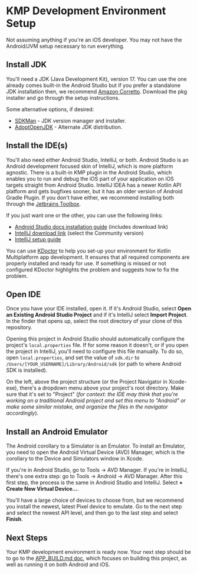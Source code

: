 # KMP Development Environment Setup

Not assuming anything if you're an iOS developer. You may not have the Android/JVM setup necessary to run everything.


## Install JDK

You'll need a JDK (Java Development Kit), version 17. You can use the one already comes built-in the Android Studio but if you prefer a standalone JDK installation then, we recommend
[Amazon Corretto](https://docs.aws.amazon.com/corretto/latest/corretto-17-ug/macos-install.html). Download the pkg
installer and go through the setup instructions.

Some alternative options, if desired:

- [SDKMan](https://sdkman.io/) - JDK version manager and installer.
- [AdoptOpenJDK](https://adoptopenjdk.net/) - Alternate JDK distribution.

## Install the IDE(s)

You'll also need either Android Studio, IntelliJ, or both. Android Studio is an Android development
focused skin of IntelliJ, which is more platform agnostic. There is a built-in KMP plugin in the
Android Studio, which enables you to run and debug the iOS part of your application on iOS targets
straight from Android Studio. IntelliJ IDEA has a newer Kotlin API platform and gets bugfixes
sooner, but it has an older version of Android Gradle Plugin. If you don't have either, we recommend
installing both through
the [Jetbrains Toolbox](https://www.jetbrains.com/toolbox-app/download/download-thanks.html).

If you just want one or the other, you can use the following links:

- [Android Studio docs installation guide](https://developer.android.com/studio/install) (includes download link)
- [IntelliJ download link](https://www.jetbrains.com/idea/download/#section=mac) (select the Community version)
- [IntelliJ setup guide](https://www.jetbrains.com/help/idea/run-for-the-first-time.html)

You can use [KDoctor](https://github.com/Kotlin/kdoctor) to help you set-up your environment for
Kotlin Multiplatform app development. It ensures that all required components are properly
installed and ready for use. If something is missed or not configured KDoctor highlights the problem
and suggests how to fix the problem.

## Open IDE

Once you have your IDE installed, open it. If it's Android Studio, select **Open an Existing Android Studio Project** and if it's IntelliJ select **Import Project**. In the finder that opens up, select the root directory of your clone of this repository.

Opening this project in Android Studio should automatically configure the project's `local.properties` file. If for some reason it doesn't, or if you open the project in IntelliJ, you'll need to configure this file manually. To do so, open `local.properties`, and set the value of `sdk.dir` to `/Users/[YOUR_USERNAME]/Library/Android/sdk` (or path to where Android SDK is installed).

On the left, above the project structure (or the Project Navigator in Xcode-ese), there's a dropdown menu above your project's root directory. Make sure that it's set to "Project" (_for context: the IDE may think that you're working on a traditional Android project and set this menu to "Android" or make some similar mistake, and organize the files in the navigator accordingly_).


## Install an Android Emulator

The Android corollary to a Simulator is an Emulator. To install an Emulator, you need to open the Android Virtual Device (AVD) Manager, which is the corollary to the Device and Simulators window in Xcode.

If you're in Android Studio, go to Tools -> AVD Manager. If you're in IntelliJ, there's one extra step: go to Tools -> Android -> AVD Manager. After this first step, the process is the same in Android Studio and IntelliJ. Select **+ Create New Virtual Device...**.

You'll have a large choice of devices to choose from, but we recommend you install the newest, latest Pixel device to emulate. Go to the next step and select the newest API level, and then go to the last step and select **Finish**.

## Next Steps

Your KMP development environment is ready now. Your next step should be to go to the [APP_BUILD.md doc](APP_BUILD.md), which focuses on building this project, as well as running it on both Android and iOS.



